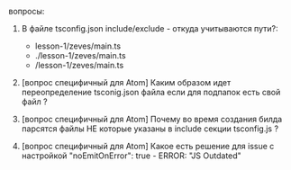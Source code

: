 вопросы:

1. В файле tsconfig.json include/exclude - откуда учитываются пути?:
    * lesson-1/zeves/main.ts
    * ./lesson-1/zeves/main.ts
    * /lesson-1/zeves/main.ts

2. [вопрос специфичный для Atom] Каким образом идет переопределение tsconig.json файла если для подпапок есть свой файл ?

3. [вопрос специфичный для Atom] Почему во время создания билда <F6> парсятся файлы НЕ которые указаны в include секции tsconfig.js ?

4. [вопрос специфичный для Atom] Какое есть решение для issue с настройкой "noEmitOnError": true - ERROR: "JS Outdated"
